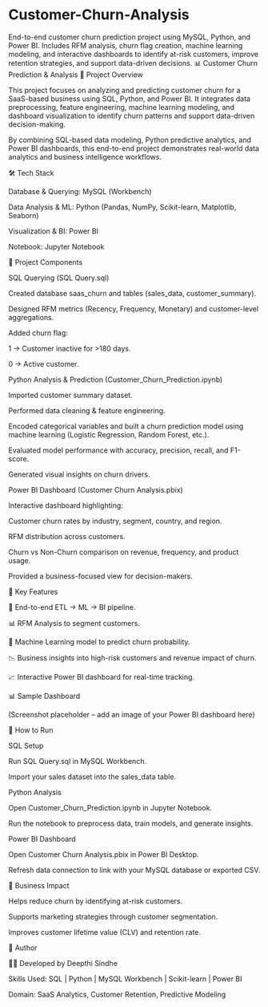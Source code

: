 # Customer-Churn-Analysis
End-to-end customer churn prediction project using MySQL, Python, and Power BI. Includes RFM analysis, churn flag creation, machine learning modeling, and interactive dashboards to identify at-risk customers, improve retention strategies, and support data-driven decisions.
📊 Customer Churn Prediction & Analysis
📌 Project Overview

This project focuses on analyzing and predicting customer churn for a SaaS-based business using SQL, Python, and Power BI. It integrates data preprocessing, feature engineering, machine learning modeling, and dashboard visualization to identify churn patterns and support data-driven decision-making.

By combining SQL-based data modeling, Python predictive analytics, and Power BI dashboards, this end-to-end project demonstrates real-world data analytics and business intelligence workflows.

🛠️ Tech Stack

Database & Querying: MySQL (Workbench)

Data Analysis & ML: Python (Pandas, NumPy, Scikit-learn, Matplotlib, Seaborn)

Visualization & BI: Power BI

Notebook: Jupyter Notebook

📂 Project Components

SQL Querying (SQL Query.sql)

Created database saas_churn and tables (sales_data, customer_summary).

Designed RFM metrics (Recency, Frequency, Monetary) and customer-level aggregations.

Added churn flag:

1 → Customer inactive for >180 days.

0 → Active customer.

Python Analysis & Prediction (Customer_Churn_Prediction.ipynb)

Imported customer summary dataset.

Performed data cleaning & feature engineering.

Encoded categorical variables and built a churn prediction model using machine learning (Logistic Regression, Random Forest, etc.).

Evaluated model performance with accuracy, precision, recall, and F1-score.

Generated visual insights on churn drivers.

Power BI Dashboard (Customer Churn Analysis.pbix)

Interactive dashboard highlighting:

Customer churn rates by industry, segment, country, and region.

RFM distribution across customers.

Churn vs Non-Churn comparison on revenue, frequency, and product usage.

Provided a business-focused view for decision-makers.

🚀 Key Features

📌 End-to-end ETL → ML → BI pipeline.

📊 RFM Analysis to segment customers.

🤖 Machine Learning model to predict churn probability.

📉 Business insights into high-risk customers and revenue impact of churn.

📈 Interactive Power BI dashboard for real-time tracking.

📊 Sample Dashboard

(Screenshot placeholder – add an image of your Power BI dashboard here)

📑 How to Run

SQL Setup

Run SQL Query.sql in MySQL Workbench.

Import your sales dataset into the sales_data table.

Python Analysis

Open Customer_Churn_Prediction.ipynb in Jupyter Notebook.

Run the notebook to preprocess data, train models, and generate insights.

Power BI Dashboard

Open Customer Churn Analysis.pbix in Power BI Desktop.

Refresh data connection to link with your MySQL database or exported CSV.

🎯 Business Impact

Helps reduce churn by identifying at-risk customers.

Supports marketing strategies through customer segmentation.

Improves customer lifetime value (CLV) and retention rate.

📝 Author

👩‍💻 Developed by Deepthi Sindhe

Skills Used: SQL | Python | MySQL Workbench | Scikit-learn | Power BI

Domain: SaaS Analytics, Customer Retention, Predictive Modeling
